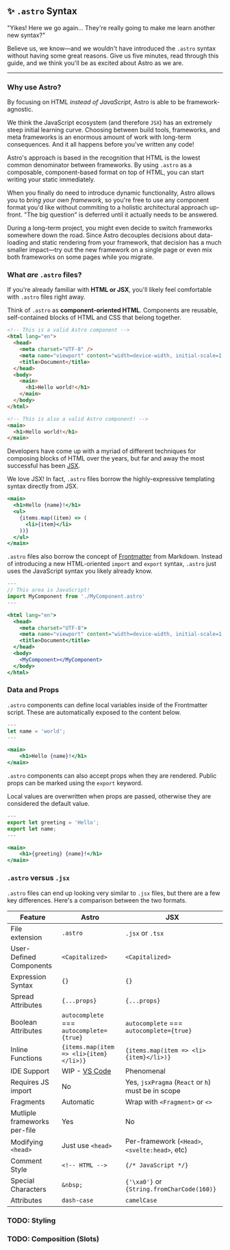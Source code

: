 ## ✨ `.astro` Syntax

"Yikes! Here we go again... They're really going to make me learn another new syntax?"

Believe us, we know—and we wouldn't have introduced the `.astro` syntax without having some great reasons. Give us five minutes, read through this guide, and we think you'll be as excited about Astro as we are.

---

### Why use Astro?

By focusing on HTML _instead of JavaScript_, Astro is able to be framework-agnostic.

We think the JavaScript ecosystem (and therefore `JSX`) has an extremely steep initial learning curve. Choosing between build tools, frameworks, and meta frameworks is an enormous amount of work with long-term consequences. And it all happens before you've written any code!

Astro's approach is based in the recognition that HTML is the lowest common denominator between frameworks. By using `.astro` as a composable, component-based format on top of HTML, you can start writing your static immediately.

When you finally do need to introduce dynamic functionality, Astro allows you to _bring your own framework_, so you're free to use any component format you'd like without commiting to a holistic architectural approach up-front. "The big question" is deferred until it actually needs to be answered.

During a long-term project, you might even decide to switch frameworks somewhere down the road. Since Astro decouples decisions about data-loading and static rendering from your framework, that decision has a much smaller impact—try out the new framework on a single page or even mix both frameworks on some pages while you migrate.

### What _are_ `.astro` files?

If you're already familiar with **HTML or JSX**, you'll likely feel comfortable with `.astro` files right away.

Think of `.astro` as **component-oriented HTML**. Components are reusable, self-contained blocks of HTML and CSS that belong together.

```html
<!-- This is a valid Astro component -->
<html lang="en">
  <head>
    <meta charset="UTF-8" />
    <meta name="viewport" content="width=device-width, initial-scale=1.0" />
    <title>Document</title>
  </head>
  <body>
    <main>
      <h1>Hello world!</h1>
    </main>
  </body>
</html>
```

```html
<!-- This is also a valid Astro component! -->
<main>
  <h1>Hello world!</h1>
</main>
```

Developers have come up with a myriad of different techniques for composing blocks of HTML over the years, but far and away the most successful has been [JSX](https://reactjs.org/docs/introducing-jsx.html).

We love JSX! In fact, `.astro` files borrow the highly-expressive templating syntax directly from JSX.

```jsx
<main>
  <h1>Hello {name}!</h1>
  <ul>
    {items.map((item) => (
      <li>{item}</li>
    ))}
  </ul>
</main>
```

`.astro` files also borrow the concept of [Frontmatter](https://jekyllrb.com/docs/front-matter/) from Markdown. Instead of introducing a new HTML-oriented `import` and `export` syntax, `.astro` just uses the JavaScript syntax you likely already know.

```jsx
---
// This area is JavaScript!
import MyComponent from './MyComponent.astro'
---

<html lang="en">
  <head>
    <meta charset="UTF-8">
    <meta name="viewport" content="width=device-width, initial-scale=1.0">
    <title>Document</title>
  </head>
  <body>
    <MyComponent></MyComponent>
  </body>
</html>
```

### Data and Props

`.astro` components can define local variables inside of the Frontmatter script. These are automatically exposed to the content below.

```jsx
---
let name = 'world';
---

<main>
    <h1>Hello {name}!</h1>
</main>
```

`.astro` components can also accept props when they are rendered. Public props can be marked using the `export` keyword.

Local values are overwritten when props are passed, otherwise they are considered the default value.

```jsx
---
export let greeting = 'Hello';
export let name;
---

<main>
    <h1>{greeting} {name}!</h1>
</main>
```

### `.astro` versus `.jsx`

`.astro` files can end up looking very similar to `.jsx` files, but there are a few key differences. Here's a comparison between the two formats.

| Feature                     	| Astro                                    	| JSX                                                	|
|-------------------------    	|------------------------------------------	|----------------------------------------------------	|
| File extension              	| `.astro`                                 	| `.jsx` or `.tsx`                                   	|
| User-Defined Components     	| `<Capitalized>`                          	| `<Capitalized>`                                    	|
| Expression Syntax           	| `{}`                                     	| `{}`                                               	|
| Spread Attributes           	| `{...props}`                              | `{...props}`                                        |
| Boolean Attributes          	| `autocomplete` === `autocomplete={true}` 	| `autocomplete` === `autocomplete={true}`           	|
| Inline Functions            	| `{items.map(item => <li>{item}</li>)}`   	| `{items.map(item => <li>{item}</li>)}`             	|
| IDE Support              	    | WIP - [VS Code][code-ext]                 | Phenomenal 	                                        |
| Requires JS import       	    | No                                       	| Yes, `jsxPragma` (`React` or `h`) must be in scope 	|
| Fragments                    	| Automatic                                	| Wrap with `<Fragment>` or `<>`                      |
| Mutliple frameworks per-file  | Yes                                     	| No                                    	            |
| Modifying `<head>`            | Just use `<head>`                       	| Per-framework (`<Head>`, `<svelte:head>`, etc)     	|
| Comment Style                	| `<!-- HTML -->`                          	| `{/* JavaScript */}`                               	|
| Special Characters           	| `&nbsp;`                                 	| `{'\xa0'}` or `{String.fromCharCode(160)}`         	|
| Attributes                   	| `dash-case`                              	| `camelCase`                                        	|

### TODO: Styling

### TODO: Composition (Slots)


[code-ext]: https://marketplace.visualstudio.com/items?itemName=astro-build.astro
